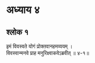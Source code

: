 # अध्याय ४

## श्लोक १

इमं विवस्वते योगं प्रोक्तवानहमव्ययम् ।<br>विवस्वान्मनवे प्राह मनुरिक्ष्वाकवेऽब्रवीत् ॥ ४-१॥<br><br>

